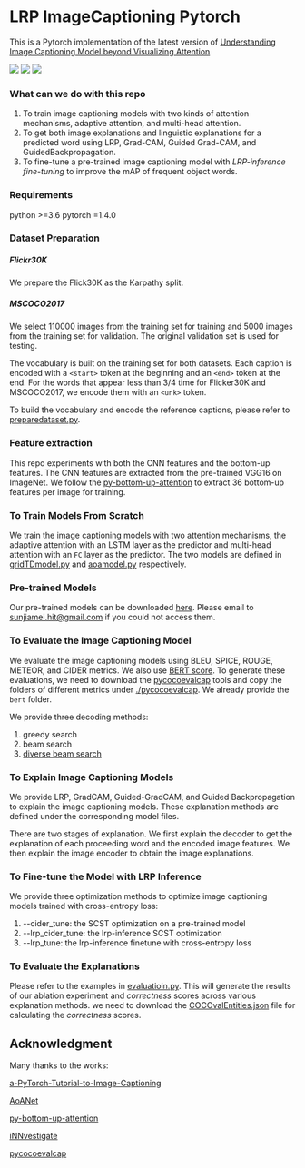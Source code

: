 # LRP ImageCaptioning Pytorch
This is a Pytorch implementation of the latest version of [Understanding Image Captioning Model beyond Visualizing Attention](https://arxiv.org/abs/2001.01037)

![](./examples/imgs/graphabstract.jpg)
![](./examples/imgs/sport.png)
![](./examples/imgs/sport_sentence.png)


### What can we do with this repo
1. To train image captioning models with two kinds of attention mechanisms, adaptive attention, and multi-head attention.
2. To get both image explanations and linguistic explanations for a predicted word using LRP, Grad-CAM, Guided Grad-CAM, and GuidedBackpropagation.
3. To fine-tune a pre-trained image captioning model with *LRP-inference fine-tuning* to improve the mAP of frequent object words.



### Requirements
python >=3.6 
pytorch =1.4.0

### Dataset Preparation
##### Flickr30K
We prepare the Flick30K as the Karpathy split. 
##### MSCOCO2017
We select 110000 images from the training set for training and 5000 images from the training set for validation. The original validation set is used for testing.

The vocabulary is built on the training set for both datasets. Each caption is encoded with a `<start>` token at the beginning and an `<end>` token at the end.
For the words that appear less than 3/4 time for Flicker30K and MSCOCO2017, we encode them with an `<unk>` token. 

To build the vocabulary and encode the reference captions, please refer to [preparedataset.py](./dataset/preparedataset.py).

### Feature extraction
This repo experiments with both the CNN features and the bottom-up features. 
The CNN features are extracted from the pre-trained VGG16 on ImageNet.
We follow the [py-bottom-up-attention](https://github.com/airsplay/py-bottom-up-attention.git) to extract 36 bottom-up features per image for training. 


### To Train Models From Scratch
We train the image captioning models with two attention mechanisms, the adaptive attention with an LSTM layer as the predictor
and multi-head attention with an `FC` layer as the predictor. 
The two models are defined in [gridTDmodel.py](./models/gridTDmodel.py) and [aoamodel.py](./models/aoamodel.py) respectively.


### Pre-trained Models
Our pre-trained models can be downloaded [here](https://drive.google.com/file/d/13PrwflX7mW48Lj7JN51cQ6-ZFBe83bEV/view?usp=sharing).
Please email to sunjiamei.hit@gmail.com if you could not access them.

  
### To Evaluate the Image Captioning Model
We evaluate the image captioning models using BLEU, SPICE, ROUGE, METEOR, and CIDER metrics. We also use [BERT score](https://pypi.org/project/bert-score/). To generate these evaluations,
we need to download the [pycocoevalcap](https://github.com/salaniz/pycocoevalcap.git) tools and copy the folders of different metrics under [./pycocoevalcap](pycocoevalcap). 
We already provide the `bert` folder. 

We provide three decoding methods:
1. greedy search
2. beam search
3. [diverse beam search](https://arxiv.org/abs/1610.02424) 
 

### To Explain Image Captioning Models
We provide LRP, GradCAM, Guided-GradCAM, and Guided Backpropagation to explain the image captioning models. 
These explanation methods are defined under the corresponding model files.

There are two stages of explanation. We first explain the decoder to get the explanation of each proceeding word and the encoded image features.
We then explain the image encoder to obtain the image explanations.


### To Fine-tune the Model with LRP Inference
We provide three optimization methods to optimize image captioning models trained with cross-entropy loss:
1. --cider_tune: the SCST optimization on a pre-trained model
2. --lrp_cider_tune: the lrp-inference SCST optimization 
3. --lrp_tune: the lrp-inference finetune with cross-entropy loss

### To Evaluate the Explanations

Please refer to the examples in [evaluatioin.py](evaluation.py). 
This will generate the results of our ablation experiment and *correctness* scores across various explanation methods.
we need to download the [COCOvalEntities.json](https://drive.google.com/file/d/1ygSGtJ79FyocW-QshgeuIEQlu24QgF0x/view?usp=sharing) file for calculating the *correctness* scores.
 



Acknowledgment
---------------
Many thanks to the works:

[a-PyTorch-Tutorial-to-Image-Captioning](https://github.com/sgrvinod/a-PyTorch-Tutorial-to-Image-Captioning.git)

[AoANet](https://github.com/husthuaan/AoANet.git)

[py-bottom-up-attention](https://github.com/airsplay/py-bottom-up-attention.git)

[iNNvestigate](https://github.com/albermax/innvestigate.git)

[pycocoevalcap](https://github.com/salaniz/pycocoevalcap.git)



